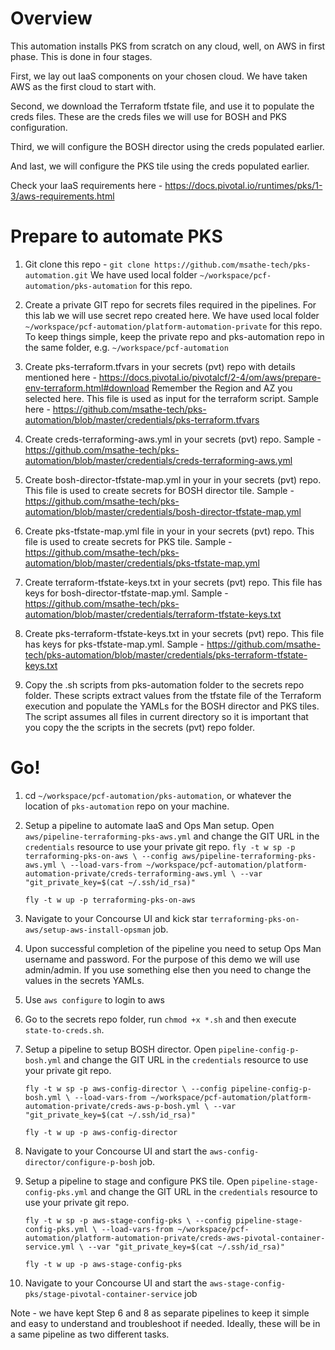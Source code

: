 # Overview
This automation installs PKS from scratch on any cloud, well, on AWS in first phase.
This is done in four stages.

First, we lay out IaaS components on your chosen cloud. We have taken AWS as the first cloud to start with.

Second, we download the Terraform tfstate file, and use it to populate the creds files.
These are the creds files we will use for BOSH and PKS configuration.

Third, we will configure the BOSH director using the creds populated earlier.

And last, we will configure the PKS tile using the creds populated earlier.

Check your IaaS requirements here - https://docs.pivotal.io/runtimes/pks/1-3/aws-requirements.html

# Prepare to automate PKS
1. Git clone this repo -
`git clone https://github.com/msathe-tech/pks-automation.git`
We have used local folder `~/workspace/pcf-automation/pks-automation` for this repo.

2. Create a private GIT repo for secrets files required in the pipelines. For this lab we will use secret repo created here.
We have used local folder `~/workspace/pcf-automation/platform-automation-private` for this repo.
To keep things simple, keep the private repo and pks-automation repo in the same folder, e.g. `~/workspace/pcf-automation`

3. Create pks-terraform.tfvars in your secrets (pvt) repo with details mentioned here - https://docs.pivotal.io/pivotalcf/2-4/om/aws/prepare-env-terraform.html#download Remember the Region and AZ you selected here. This file is used as input for the terraform script. Sample here - https://github.com/msathe-tech/pks-automation/blob/master/credentials/pks-terraform.tfvars

4. Create creds-terraforming-aws.yml in your secrets (pvt) repo. Sample - https://github.com/msathe-tech/pks-automation/blob/master/credentials/creds-terraforming-aws.yml

5. Create bosh-director-tfstate-map.yml in your in your secrets (pvt) repo. This file is used to create secrets for BOSH director tile. Sample - https://github.com/msathe-tech/pks-automation/blob/master/credentials/bosh-director-tfstate-map.yml

6. Create pks-tfstate-map.yml file in your in your secrets (pvt) repo. This file is used to create secrets for PKS tile. Sample - https://github.com/msathe-tech/pks-automation/blob/master/credentials/pks-tfstate-map.yml

7. Create terraform-tfstate-keys.txt in your secrets (pvt) repo. This file has keys for bosh-director-tfstate-map.yml. Sample - https://github.com/msathe-tech/pks-automation/blob/master/credentials/terraform-tfstate-keys.txt

8. Create pks-terraform-tfstate-keys.txt in your secrets (pvt) repo. This file has keys for pks-tfstate-map.yml. Sample - https://github.com/msathe-tech/pks-automation/blob/master/credentials/pks-terraform-tfstate-keys.txt

9. Copy the .sh scripts from pks-automation folder to the secrets repo folder. These scripts extract values from the tfstate file of the Terraform execution and populate the YAMLs for the BOSH director and PKS tiles. The script assumes all files in current directory so it is important that you copy the the scripts in the secrets (pvt) repo folder.

# Go!

1. cd `~/workspace/pcf-automation/pks-automation`, or whatever the location of `pks-automation` repo on your machine.

2. Setup a pipeline to automate IaaS and Ops Man setup. Open `aws/pipeline-terraforming-pks-aws.yml` and change the GIT URL in the `credentials` resource to use your private git repo.
    `fly -t w sp -p terraforming-pks-on-aws \
    --config aws/pipeline-terraforming-pks-aws.yml \
    --load-vars-from ~/workspace/pcf-automation/platform-automation-private/creds-terraforming-aws.yml \
    --var "git_private_key=$(cat ~/.ssh/id_rsa)"`

    `fly -t w up -p terraforming-pks-on-aws`

3. Navigate to your Concourse UI and kick star `terraforming-pks-on-aws/setup-aws-install-opsman` job.

4. Upon successful completion of the pipeline you need to setup Ops Man username and password. For the purpose of this demo we will use admin/admin. If you use something else then you need to change the values in the secrets YAMLs.

5. Use `aws configure` to login to aws

6. Go to the secrets repo folder, run `chmod +x *.sh` and then execute `state-to-creds.sh`.

7. Setup a pipeline to setup BOSH director. Open `pipeline-config-p-bosh.yml` and change the GIT URL in the `credentials` resource to use your private git repo.

    `fly -t w sp -p aws-config-director \
    --config pipeline-config-p-bosh.yml \
    --load-vars-from ~/workspace/pcf-automation/platform-automation-private/creds-aws-p-bosh.yml \
    --var "git_private_key=$(cat ~/.ssh/id_rsa)"`

    `fly -t w up -p aws-config-director`

8. Navigate to your Concourse UI and start the `aws-config-director/configure-p-bosh` job.

9. Setup a pipeline to stage and configure PKS tile. Open `pipeline-stage-config-pks.yml` and change the GIT URL in the `credentials` resource to use your private git repo.

    `fly -t w sp -p aws-stage-config-pks \
    --config pipeline-stage-config-pks.yml \
    --load-vars-from ~/workspace/pcf-automation/platform-automation-private/creds-aws-pivotal-container-service.yml \
    --var "git_private_key=$(cat ~/.ssh/id_rsa)"`

    `fly -t w up -p aws-stage-config-pks`

10. Navigate to your Concourse UI and start the `aws-stage-config-pks/stage-pivotal-container-service` job

Note - we have kept Step 6 and 8 as separate pipelines to keep it simple and easy to understand and troubleshoot if needed. Ideally, these will be in a same pipeline as two different tasks.
